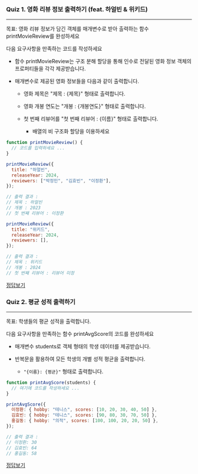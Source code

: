 ### Quiz 1. 영화 리뷰 정보 출력하기 (feat. 하얼빈 & 위키드)

---

목표: 영화 리뷰 정보가 담긴 객체를 매개변수로 받아 출력하는 함수 printMovieReview를 완성하세요

다음 요구사항을 만족하는 코드를 작성하세요

- 함수 printMovieReview는 구조 분해 할당을 통해 인수로 전달된 영화 정보 객체의 프로퍼티들을 각각 제공받습니다.
- 매개변수로 제공된 영화 정보들을 다음과 같이 출력합니다.

  - 영화 제목은 "제목 : {제목}" 형태로 출력합니다.
  - 영화 개봉 연도는 "개봉 : {개봉연도}" 형태로 출력합니다.
  - 첫 번째 리뷰어를 "첫 번째 리뷰어 : {이름}" 형태로 출력합니다.

    - 배열의 비 구조화 할당을 이용하세요

```javascript
function printMovieReview() {
  // 코드를 입력하세요 ...
}

printMovieReview({
  title: "하얼빈",
  releaseYear: 2024,
  reviewers: ["박정민", "김효빈", "이정환"],
});

// 출력 결과 :
// 제목 : 하얼빈
// 개봉 : 2023
// 첫 번째 리뷰어 : 이정환

printMovieReview({
  title: "위키드",
  releaseYear: 2024,
  reviewers: [],
});

// 출력 결과 :
// 제목 : 위키드
// 개봉 : 2024
// 첫 번째 리뷰어 : 리뷰어 미정
```

[정답보기](https://github.com/winterlood/onebite-react-challenge/blob/main/missions/day05/coding-quiz/quiz1/answer.js)

### Quiz 2. 평균 성적 출력하기

---

목표: 학생들의 평균 성적을 출력합니다.

다음 요구사항을 만족하는 함수 printAvgScore의 코드를 완성하세요

- 매개변수 students로 객체 형태의 학생 데이터를 제공받습니다.
- 반복문을 활용하여 모든 학생의 개별 성적 평균을 출력합니다.

  - `"{이름}: {평균}"` 형태로 출력합니다.

```javascript
function printAvgScore(students) {
  // 여기에 코드를 작성하세요 ...
}

printAvgScore({
  이정환: { hobby: "테니스", scores: [10, 20, 30, 40, 50] },
  김효빈: { hobby: "테니스", scores: [90, 80, 30, 70, 50] },
  홍길동: { hobby: "의적", scores: [100, 100, 20, 20, 50] },
});

// 출력 결과 :
// 이정환: 30
// 김효빈: 64
// 홍길동: 58
```

[정답보기](https://github.com/winterlood/onebite-react-challenge/blob/main/missions/day05/coding-quiz/quiz2/answer.js)
